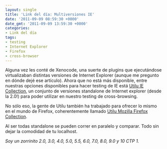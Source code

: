 ```yaml
---
layout: single
title: 'Link del día: Multiversiones IE'
date: '2011-09-09 08:59:30 +0000'
date_gmt: '2011-09-09 13:59:30 +0000'
categories:
- Link del día
tags:
- testing
- Internet Explorer
- Firefox
- cross-browser
---
```


Alguna vez les conté de Xenocode, una suerte de plugins que ejecutándose virtualizaban distintas versiones de Internet Explorer (aunque me pregunto en dónde dejé ese artículo). Ahora que no está más disponible, entre nuestras opciones disponibles para hacer testing de IE está [Utilu IE Collection](http://utilu.com/IECollection/), un conjunto de versiones standalone de Internet explorer (desde la 2.0!) para poder utilizar en nuestro testing de cross-browsing.

No sólo eso, la gente de Utilu también ha trabajado para ofrecer lo mismo en el mundo de Firefox, coherentemente llamado [Utilu Mozilla Firefox Collection](http://utilu.com/UtiluMFC/).

Al ser todas standalone se pueden correr en paralelo y comparar. Todo sin dejar la comodidad de tu localhost.

_Soy un zorrinito 2.0, 3.0, 4.0, 5.0, 5.5, 6.0, 7.0, 8.0, 9.0 y 10 CTP 1._
